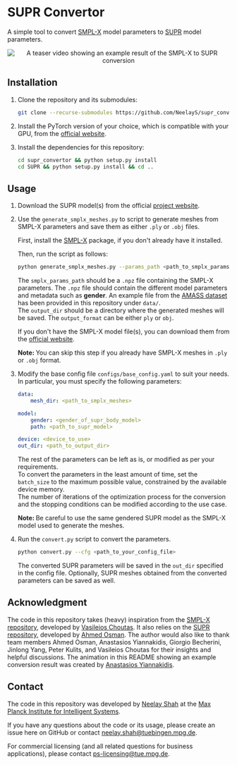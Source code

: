 # SUPR Convertor

A simple tool to convert [SMPL-X](https://smpl-x.is.tue.mpg.de/) model parameters to [SUPR](https://supr.is.tue.mpg.de/) model parameters.

<div align='center'>

![A teaser video showing an example result of the SMPL-X to SUPR conversion](./assets/teaser.gif)

</div>

## Installation

1. Clone the repository and its submodules:

    ```bash
    git clone --recurse-submodules https://github.com/NeelayS/supr_convertor.git
    ```

2. Install the PyTorch version of your choice, which is compatible with your GPU, from the [official website](https://pytorch.org/).

3. Install the dependencies for this repository:

    ```bash
    cd supr_convertor && python setup.py install
    cd SUPR && python setup.py install && cd ..
    ```

## Usage

1. Download the SUPR model(s) from the official [project website](https://supr.is.tue.mpg.de/).

2. Use the `generate_smplx_meshes.py` to script to generate meshes from SMPL-X parameters and save them as either `.ply` or `.obj` files.

    First, install the [SMPL-X](https://github.com/vchoutas/smplx) package, if you don't already have it installed. <br>

    Then, run the script as follows:

    ```bash
    python generate_smplx_meshes.py --params_path <path_to_smplx_params> --model_path <path_to_smplx_model> --output_dir <path_to_output_dir> --output_format <ply/obj>
    ```
    The `smplx_params_path` should be a `.npz` file containing the SMPL-X parameters. The `.npz` file should contain the different model parameters and metadata such as <b>gender</b>. An example file from the [AMASS dataset](https://amass.is.tue.mpg.de/) has been provided in this repository under `data/`. <br>
    The `output_dir` should be a directory where the generated meshes will be saved. The `output_format` can be either `ply` or `obj`.

    If you don't have the SMPL-X model file(s), you can download them from the [official website](https://smpl-x.is.tue.mpg.de/). <br>

    <b> Note: </b> You can skip this step if you already have SMPL-X meshes in `.ply` or `.obj` format.

3. Modify the base config file `configs/base_config.yaml` to suit your needs. In particular, you must specify the following parameters:

    ```yaml
    data:
        mesh_dir: <path_to_smplx_meshes>

    model:
        gender: <gender_of_supr_body_model>
        path: <path_to_supr_model>

    device: <device_to_use>
    out_dir: <path_to_output_dir>
    ```
    The rest of the parameters can be left as is, or modified as per your requirements. <br> 
    To convert the parameters in the least amount of time, set the `batch_size` to the maximum possible value, constrained by the available device memory. <br>
    The number of iterations of the optimization process for the conversion and the stopping conditions can be modified according to the use case. <br>

    <b> Note: </b> Be careful to use the same gendered SUPR model as the SMPL-X model used to generate the meshes.

4. Run the `convert.py` script to convert the parameters.

    ```bash
    python convert.py --cfg <path_to_your_config_file>
    ```

    The converted SUPR parameters will be saved in the `out_dir` specified in the config file. Optionally, SUPR meshes obtained from the converted parameters can be saved as well.

## Acknowledgment

The code in this repository takes (heavy) inspiration from the [SMPL-X repository](https://github.com/vchoutas/smplx), developed by [Vasileios Choutas](https://ps.is.mpg.de/person/vchoutas). It also relies on the [SUPR repository](https://github.com/ahmedosman/SUPR), developed by [Ahmed Osman](https://ps.is.mpg.de/person/aosman). The author would also like to thank team members Ahmed Osman, Anastasios Yiannakidis, Giorgio Becherini, Jinlong Yang, Peter Kulits, and Vasileios Choutas for their insights and helpful discussions. The animation in this README showing an example conversion result was created by [Anastasios Yiannakidis](https://ps.is.mpg.de/person/ayiannakidis).

## Contact

The code in this repository was developed by [Neelay Shah](https://neelays.github.io/) at the [Max Planck Institute for Intelligent Systems](https://is.mpg.de/).

If you have any questions about the code or its usage, please create an issue here on GitHub or contact neelay.shah@tuebingen.mpg.de.

For commercial licensing (and all related questions for business applications), please contact ps-licensing@tue.mpg.de.
